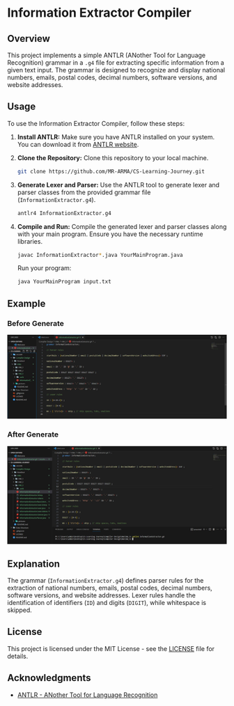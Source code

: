 # Information Extractor Compiler

## Overview

This project implements a simple ANTLR (ANother Tool for Language Recognition) grammar in a `.g4` file for extracting specific information from a given text input. The grammar is designed to recognize and display national numbers, emails, postal codes, decimal numbers, software versions, and website addresses.

## Usage

To use the Information Extractor Compiler, follow these steps:

1. **Install ANTLR:**
   Make sure you have ANTLR installed on your system. You can download it from [ANTLR website](https://www.antlr.org/).

2. **Clone the Repository:**
   Clone this repository to your local machine.

   ```bash
   git clone https://github.com/MR-ARMA/CS-Learning-Journey.git
   ```

3. **Generate Lexer and Parser:**
   Use the ANTLR tool to generate lexer and parser classes from the provided grammar file (`InformationExtractor.g4`).

   ```bash
   antlr4 InformationExtractor.g4
   ```

4. **Compile and Run:**
   Compile the generated lexer and parser classes along with your main program. Ensure you have the necessary runtime libraries.

   ```bash
   javac InformationExtractor*.java YourMainProgram.java
   ```

   Run your program:

   ```bash
   java YourMainProgram input.txt
   ```

## Example

### Before Generate

![Before Generate](../pictures/befor_generate_HW_3.JPG)

### After Generate

![After Generate](../pictures/aftere_generate_HW_3.JPG)

## Explanation

The grammar (`InformationExtractor.g4`) defines parser rules for the extraction of national numbers, emails, postal codes, decimal numbers, software versions, and website addresses. Lexer rules handle the identification of identifiers (`ID`) and digits (`DIGIT`), while whitespace is skipped.

## License

This project is licensed under the MIT License - see the [LICENSE](LICENSE) file for details.

## Acknowledgments

- [ANTLR - ANother Tool for Language Recognition](https://www.antlr.org/)
